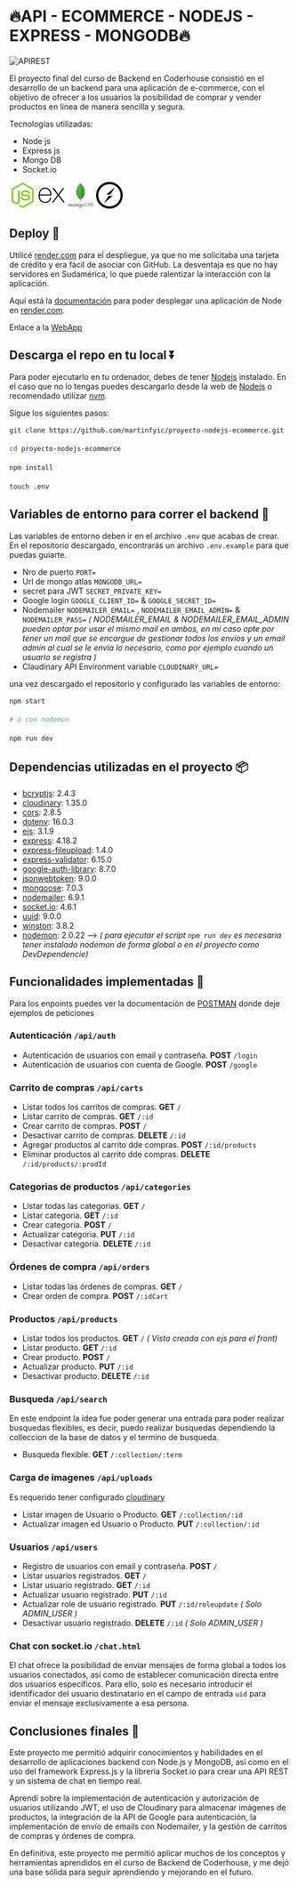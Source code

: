 # 🔥API - ECOMMERCE - NODEJS - EXPRESS - MONGODB🔥

![APIREST](https://assets.toptal.io/images?url=https://bs-uploads.toptal.io/blackfish-uploads/components/blog_post_page/content/cover_image_file/cover_image/1181581/retina_500x200_cover-secure-rest-api-in-nodejs-18f43b3033c239da5d2525cfd9fdc98f.png)

El proyecto final del curso de Backend en Coderhouse consistió en el desarrollo de un backend para una aplicación de e-commerce, con el objetivo de ofrecer a los usuarios la posibilidad de comprar y vender productos en línea de manera sencilla y segura.

Tecnologías utilizadas:

- Node js
- Express js
- Mongo DB
- Socket.io

[<img src="https://raw.githubusercontent.com/devicons/devicon/1119b9f84c0290e0f0b38982099a2bd027a48bf1/icons/nodejs/nodejs-original.svg" width="48">](https://nodejs.org/es)
[<img src="https://raw.githubusercontent.com/devicons/devicon/1119b9f84c0290e0f0b38982099a2bd027a48bf1/icons/express/express-original.svg" width="48">](https://expressjs.com/es/)
[<img src="https://raw.githubusercontent.com/devicons/devicon/1119b9f84c0290e0f0b38982099a2bd027a48bf1/icons/mongodb/mongodb-original-wordmark.svg" width="48">](https://www.mongodb.com/)
[<img src="https://raw.githubusercontent.com/devicons/devicon/1119b9f84c0290e0f0b38982099a2bd027a48bf1/icons/socketio/socketio-original.svg" width="48">](https://socket.io/)

## Deploy 🚀

Utilicé [render.com](https://render.com/) para el despliegue, ya que no me solicitaba una tarjeta de crédito y era fácil de asociar con GitHub. La desventaja es que no hay servidores en Sudamérica, lo que puede ralentizar la interacción con la aplicación.

Aquí está la [documentación](https://render.com/docs/deploy-node-express-app) para poder desplegar una aplicación de Node en [render.com](https://render.com/).

Enlace a la [WebApp](https://proyecto-nodejs-ecommerce.onrender.com/)

## Descarga el repo en tu local ⏬

Para poder ejecutarlo en tu ordenador, debes de tener [Nodejs](https://nodejs.org/es) instalado. En el caso que no lo tengas puedes descargarlo desde la web de [Nodejs](https://nodejs.org/es) o recomendado utilizar [nvm](https://github.com/nvm-sh/nvm).

Sigue los siguientes pasos:

```bash
git clone https://github.com/martinfyic/proyecto-nodejs-ecommerce.git

cd proyecto-nodejs-ecommerce

npm install

touch .env
```

## Variables de entorno para correr el backend 🔐

Las variables de entorno deben ir en el archivo `.env` que acabas de crear. En el repositorio descargado, encontrarás un archivo `.env.example` para que puedas guiarte.

- Nro de puerto `PORT=`
- Url de mongo atlas `MONGODB_URL=`
- secret para JWT `SECRET_PRIVATE_KEY=`
- Google login `GOOGLE_CLIENT_ID=` & `GOOGLE_SECRET_ID=`
- Nodemailer `NODEMAILER_EMAIL=` , `NODEMAILER_EMAIL_ADMIN=` & `NODEMAILER_PASS=` _( NODEMAILER_EMAIL & NODEMAILER_EMAIL_ADMIN pueden optar por usar el mismo mail en ambos, en mi caso opte por tener un mail que se encargue de gestionar todos los envios y un email admin al cual se le envia lo necesario, como por ejemplo cuando un usuario se registra )_
- Claudinary API Environment variable `CLOUDINARY_URL=`

una vez descargado el repositorio y configurado las variables de entorno:

```bash
npm start

# ó con nodemon

npm run dev
```

## Dependencias utilizadas en el proyecto 📦

- [bcryptjs](https://www.npmjs.com/package/bcryptjs): 2.4.3
- [cloudinary](https://www.npmjs.com/package/cloudinary): 1.35.0
- [cors](https://www.npmjs.com/package/cors): 2.8.5
- [dotenv](https://www.npmjs.com/package/dotenv): 16.0.3
- [ejs](https://www.npmjs.com/package/ejs): 3.1.9
- [express](https://www.npmjs.com/package/express): 4.18.2
- [express-fileupload](https://www.npmjs.com/package/express-fileupload): 1.4.0
- [express-validator](https://www.npmjs.com/package/express-validator): 6.15.0
- [google-auth-library](https://www.npmjs.com/package/google-auth-library): 8.7.0
- [jsonwebtoken](https://www.npmjs.com/package/jsonwebtoken): 9.0.0
- [mongoose](https://www.npmjs.com/package/mongoose): 7.0.3
- [nodemailer](https://www.npmjs.com/package/nodemailer): 6.9.1
- [socket.io](https://www.npmjs.com/package/socket.io): 4.6.1
- [uuid](https://www.npmjs.com/package/uuid): 9.0.0
- [winston](https://www.npmjs.com/package/winston): 3.8.2
- [nodemon](https://www.npmjs.com/package/nodemo): 2.0.22 --> _( para ejecutar el script `npm run dev` es necesaria tener instalado nodemon de forma global o en el proyecto como DevDependencie)_

## Funcionalidades implementadas 🔧

Para los enpoints puedes ver la documentación de [POSTMAN](https://documenter.getpostman.com/view/22676653/2s93XyTNih) donde deje ejemplos de peticiones

### Autenticación `/api/auth`

- Autenticación de usuarios con email y contraseña. **POST** `/login`
- Autenticación de usuarios con cuenta de Google. **POST** `/google`

### Carrito de compras `/api/carts`

- Listar todos los carritos de compras. **GET** `/`
- Listar carrito de compras. **GET** `/:id`
- Crear carrito de compras. **POST** `/`
- Desactivar carrito de compras. **DELETE** `/:id`
- Agregar productos al carrito dde compras. **POST** `/:id/products`
- Eliminar productos al carrito dde compras. **DELETE** `/:id/products/:prodId`

### Categorias de productos `/api/categories`

- Listar todas las categorias. **GET** `/`
- Listar categoria. **GET** `/:id`
- Crear categoria. **POST** `/`
- Actualizar categoria. **PUT** `/:id`
- Desactivar categoria. **DELETE** `/:id`

### Órdenes de compra `/api/orders`

- Listar todas las órdenes de compras. **GET** `/`
- Crear orden de compra. **POST** `/:idCart`

### Productos `/api/products`

- Listar todos los productos. **GET** `/` _( Vista creada con ejs para el front)_
- Listar producto. **GET** `/:id`
- Crear producto. **POST** `/`
- Actualizar producto. **PUT** `/:id`
- Desactivar producto. **DELETE** `/:id`

### Busqueda `/api/search`

En este endpoint la idea fue poder generar una entrada para poder realizar busquedas flexibles, es decir, puedo realizar busquedas dependiendo la colleccion de la base de datos y el termino de busqueda.

- Busqueda flexible. **GET** `/:collection/:term`

### Carga de imagenes `/api/uploads`

Es requerido tener configurado [cloudinary](https://www.npmjs.com/package/cloudinary)

- Listar imagen de Usuario o Producto. **GET** `/:collection/:id`
- Actualizar imagen ed Usuario o Producto. **PUT** `/:collection/:id`

### Usuarios `/api/users`

- Registro de usuarios con email y contraseña. **POST** `/`
- Listar usuarios registrados. **GET** `/`
- Listar usuario registrado. **GET** `/:id`
- Actualizar usuario registrado. **PUT** `/:id`
- Actualizar role de usuario registrado. **PUT** `/:id/roleupdate` _( Solo ADMIN_USER )_
- Desactivar usuario registrado. **DELETE** `/:id` _( Solo ADMIN_USER )_

### Chat con socket.io `/chat.html`

El chat ofrece la posibilidad de enviar mensajes de forma global a todos los usuarios conectados, así como de establecer comunicación directa entre dos usuarios específicos. Para ello, solo es necesario introducir el identificador del usuario destinatario en el campo de entrada `uid` para enviar el mensaje exclusivamente a esa persona.

## Conclusiones finales 🏁

Este proyecto me permitió adquirir conocimientos y habilidades en el desarrollo de aplicaciones backend con Node.js y MongoDB, así como en el uso del framework Express.js y la librería Socket.io para crear una API REST y un sistema de chat en tiempo real.

Aprendí sobre la implementación de autenticación y autorización de usuarios utilizando JWT, el uso de Cloudinary para almacenar imágenes de productos, la integración de la API de Google para autenticación, la implementación de envío de emails con Nodemailer, y la gestión de carritos de compras y órdenes de compra.

En definitiva, este proyecto me permitió aplicar muchos de los conceptos y herramientas aprendidos en el curso de Backend de Coderhouse, y me dejó una base sólida para seguir aprendiendo y mejorando en el futuro.
